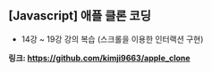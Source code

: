 ## [Javascript] 애플 클론 코딩
- 14강 ~ 19강 강의 복습 (스크롤을 이용한 인터랙션 구현)

**링크: https://github.com/kimji9663/apple_clone**

